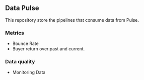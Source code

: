 ## Data Pulse

This repository store the pipelines that consume data from Pulse.

### Metrics

- Bounce Rate
- Buyer return over past and current.

### Data quality

- Monitoring Data
